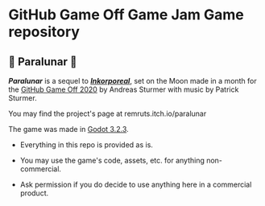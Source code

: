 # GitHub Game Off Game Jam Game repository
## 👻 Paralunar 🌙
_**Paralunar**_ is a sequel to [_**Inkorporeal**_](https://github.com/Remruts/Inkorporeal), set on the Moon made in a month for the [GitHub Game Off 2020](https://itch.io/jam/game-off-2020) by Andreas Sturmer with music by Patrick Sturmer. 

You may find the project's page at remruts.itch.io/paralunar

The game was made in [Godot 3.2.3](https://godotengine.org/). 

- Everything in this repo is provided as is. 

- You may use the game's code, assets, etc. for anything non-commercial. 

- Ask permission if you do decide to use anything here in a commercial product.
